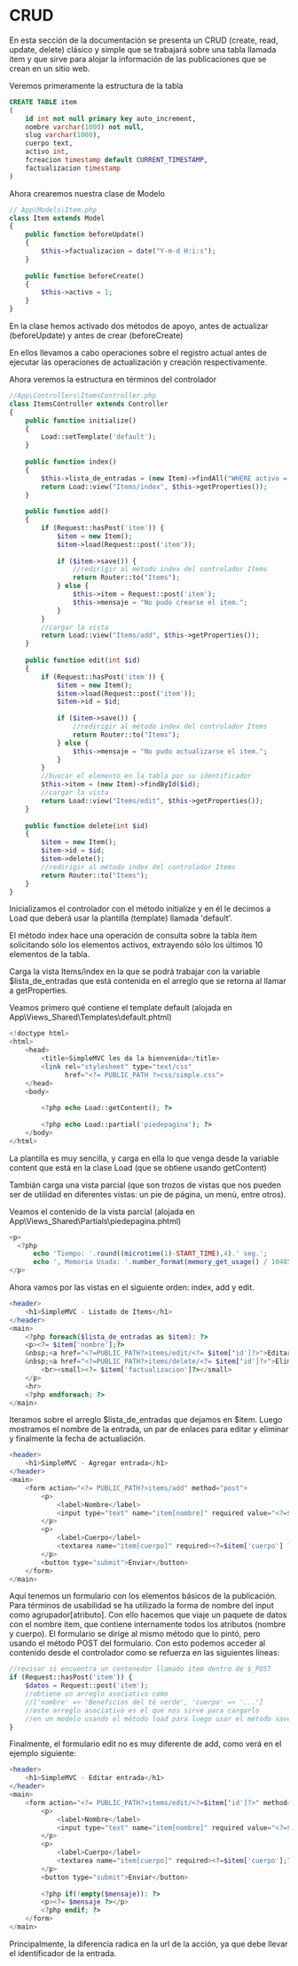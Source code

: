 # CRUD

En esta sección de la documentación se presenta un CRUD (create, read, update, delete) clásico y simple que se trabajará sobre una tabla llamada item y que sirve para alojar la información de las publicaciones que se crean en un sitio web.

Veremos primeramente la estructura de la tabla

```sql
CREATE TABLE item
(
    id int not null primary key auto_increment,
    nombre varchar(1000) not null,
    slug varchar(1000),
    cuerpo text,
    activo int,
    fcreacion timestamp default CURRENT_TIMESTAMP,
    factualizacion timestamp
)
```

Ahora crearemos nuestra clase de Modelo

```php
// App\Models\Item.php
class Item extends Model
{
    public function beforeUpdate()
    {
        $this->factualizacion = date("Y-m-d H:i:s");
    }
    
    public function beforeCreate()
    {
        $this->activo = 1;
    }
}
```
En la clase hemos activado dos métodos de apoyo, antes de actualizar (beforeUpdate) y antes de crear (beforeCreate)

En ellos llevamos a cabo operaciones sobre el registro actual antes de ejecutar las operaciones de actualización y creación respectivamente.

Ahora veremos la estructura en términos del controlador

```php
//App\Controllers\ItemsController.php
class ItemsController extends Controller
{
    public function initialize()
    {
        Load::setTemplate('default');
    }
    
    public function index()
    {
        $this->lista_de_entradas = (new Item)->findAll("WHERE activo = 1 ORDER BY id DESC LIMIT 10");
        return Load::view("Items/index", $this->getProperties());
    }
    
    public function add()
    {
        if (Request::hasPost('item')) {
            $item = new Item();
            $item->load(Request::post('item'));
            
            if ($item->save()) {
                //redirigir al método index del controlador Items
                return Router::to("Items");
            } else {
                $this->item = Request::post('item');
                $this->mensaje = "No pudo crearse el item.";
            }
        }
        //cargar la vista
        return Load::view("Items/add", $this->getProperties());
    }
    
    public function edit(int $id)
    {
        if (Request::hasPost('item')) {
            $item = new Item();
            $item->load(Request::post('item'));
            $item->id = $id;
            
            if ($item->save()) {
                //redirigir al método index del controlador Items
                return Router::to("Items");
            } else {
                $this->mensaje = "No pudo actualizarse el item.";
            }
        }
        //buscar el elemento en la tabla por su identificador
        $this->item = (new Item)->findById($id);
        //cargar la vista
        return Load::view("Items/edit", $this->getProperties());
    }
    
    public function delete(int $id)
    {
        $item = new Item();
        $item->id = $id;
        $item->delete();
        //redirigir al método index del controlador Items
        return Router::to("Items");
    }
}
```

Inicializamos el controlador con el método initialize y en él le decimos a Load que deberá usar la plantilla (template) llamada 'default'.

El método index hace una operación de consulta sobre la tabla item solicitando sólo los elementos activos, extrayendo sólo los últimos 10 elementos de la tabla.

Carga la vista Items/index en la que se podrá trabajar con la variable $lista_de_entradas que está contenida en el arreglo que se retorna al llamar a getProperties.

Veamos primero qué contiene el template default (alojada en App\Views\_Shared\Templates\default.phtml)

```php
<!doctype html>
<html>
    <head>
        <title>SimpleMVC les da la bienvenida</title>
        <link rel="stylesheet" type="text/css" 
              href="<?= PUBLIC_PATH ?>css/simple.css">
    </head>
    <body>
    
    	<?php echo Load::getContent(); ?>
    	
  		<?php echo Load::partial('piedepagina'); ?>
	</body>
</html>    
```

La plantilla es muy sencilla, y carga en ella lo que venga desde la variable content que está en la clase Load (que se obtiene usando getContent)

Tambián carga una vista parcial (que son trozos de vistas que nos pueden ser de utilidad en diferentes vistas: un pie de página, un menú, entre otros).

Veamos el contenido de la vista parcial (alojada en App\Views\_Shared\Partials\piedepagina.phtml)

```php
<p>
  <?php 
      echo 'Tiempo: '.round((microtime(1)-START_TIME),4).' seg.'; 
      echo ', Memoria Usada: '.number_format(memory_get_usage() / 1048576, 2).' MB';?>
</p>
```

Ahora vamos por las vistas en el siguiente orden: index, add y edit.

```php
<header>
    <h1>SimpleMVC - Listado de Items</h1>
</header>
<main>    
    <?php foreach($lista_de_entradas as $item): ?>
    <p><?= $item['nombre'];?> 
    &nbsp;<a href="<?=PUBLIC_PATH?>items/edit/<?= $item['id']?>">Editar</a>
    &nbsp;<a href="<?=PUBLIC_PATH?>items/delete/<?= $item['id']?>">Eliminar</a>
        <br><small><?= $item['factualizacion']?></small>
    </p>
    <hr>
    <?php endforeach; ?>    
</main>
```

Iteramos sobre el arreglo $lista_de_entradas que dejamos en $item. Luego mostramos el nombre de la entrada, un par de enlaces para editar y eliminar y finalmente la fecha de actualiación.

```php
<header>
    <h1>SimpleMVC - Agregar entrada</h1>
</header>
<main>    
    <form action="<?= PUBLIC_PATH?>items/add" method="post">
        <p>
            <label>Nombre</label>
            <input type="text" name="item[nombre]" required value="<?=$item['nombre'] ?? '';?>" />
        </p>
        <p>
            <label>Cuerpo</label>
            <textarea name="item[cuerpo]" required><?=$item['cuerpo'] ?? '';?></textarea>
        </p>
        <button type="submit">Enviar</button>
    </form>
</main>
```

Aquí tenemos un formulario con los elementos básicos de la publicación. Para términos de usabilidad se ha utilizado la forma de nombre del input como agrupador[atributo]. Con ello hacemos que viaje un paquete de datos con el nombre item, que contiene internamente todos los atributos (nombre y cuerpo). El formulario se dirige al mismo método que lo pintó, pero usando el método POST del formulario. Con esto podemos acceder al contenido desde el controlador como se refuerza en las siguientes líneas:

```php
//revisar si encuentra un contenedor llamado item dentro de $_POST
if (Request::hasPost('item')) {
    $datos = Request::post('item');
    //obtiene un arreglo asociativo como 
    //['nombre' => 'Beneficios del té verde', 'cuerpo' => '...']
    //este arreglo asociativo es el que nos sirve para cargarlo
    //en un modelo usando el método load para luego usar el método save
}
```

Finalmente, el formulario edit no es muy diferente de add, como verá en el ejemplo siguiente:

```php
<header>
    <h1>SimpleMVC - Editar entrada</h1>
</header>
<main>    
    <form action="<?= PUBLIC_PATH?>items/edit/<?=$item['id']?>" method="post">
        <p>
            <label>Nombre</label>
            <input type="text" name="item[nombre]" required value="<?=$item['nombre'];?>" />
        </p>
        <p>
            <label>Cuerpo</label>
            <textarea name="item[cuerpo]" required><?=$item['cuerpo'];?></textarea>
        </p>
        <button type="submit">Enviar</button>
        
        <?php if(!empty($mensaje)): ?>
        <p><?= $mensaje ?></p>
        <?php endif; ?>        
    </form>
</main>
```

Principalmente, la diferencia radica en la url de la acción, ya que debe llevar el identificador de la entrada.